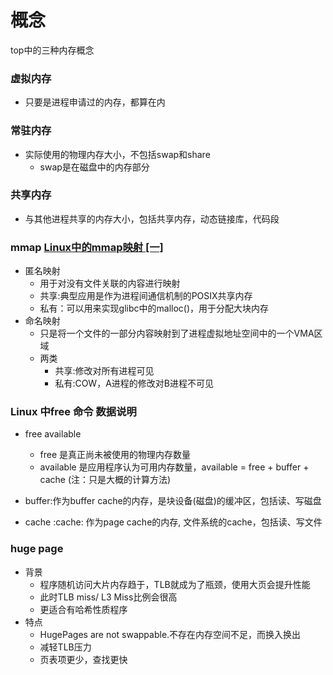 概念
====
top中的三种内存概念
### 虚拟内存
- 只要是进程申请过的内存，都算在内
### 常驻内存
- 实际使用的物理内存大小，不包括swap和share
    - swap是在磁盘中的内存部分
### 共享内存
- 与其他进程共享的内存大小，包括共享内存，动态链接库，代码段

### mmap [Linux中的mmap映射 [一]](https://zhuanlan.zhihu.com/p/67894878)
- 匿名映射
  - 用于对没有文件关联的内容进行映射
  - 共享:典型应用是作为进程间通信机制的POSIX共享内存
  - 私有：可以用来实现glibc中的malloc()，用于分配大块内存
- 命名映射
  - 只是将一个文件的一部分内容映射到了进程虚拟地址空间中的一个VMA区域
  - 两类
    - 共享:修改对所有进程可见
    - 私有:COW，A进程的修改对B进程不可见
### Linux 中free 命令 数据说明
- free available
    - free 是真正尚未被使用的物理内存数量
    - available 是应用程序认为可用内存数量，available = free + buffer + cache (注：只是大概的计算方法)

- buffer:作为buffer cache的内存，是块设备(磁盘)的缓冲区，包括读、写磁盘
- cache :cache: 作为page cache的内存, 文件系统的cache，包括读、写文件

### huge page
- 背景
    - 程序随机访问大片内存趋于，TLB就成为了瓶颈，使用大页会提升性能
    - 此时TLB miss/ L3 Miss比例会很高
    - 更适合有哈希性质程序
- 特点    
    - HugePages are not swappable.不存在内存空间不足，而换入换出
    - 减轻TLB压力
    - 页表项更少，查找更快